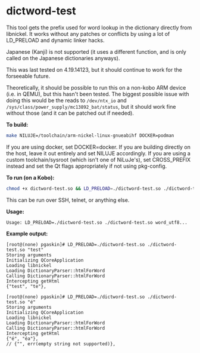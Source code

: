 # dictword-test
This tool gets the prefix used for word lookup in the dictionary directly from libnickel. It works without any patches or conflicts by using a lot of LD_PRELOAD and dynamic linker hacks.

Japanese (Kanji) is not supported (it uses a different function, and is only called on the Japanese dictionaries anyways).

This was last tested on 4.19.14123, but it should continue to work for the forseeable future.

Theoretically, it should be possible to run this on a non-kobo ARM device (i.e. in QEMU), but this hasn't been tested. The biggest possible issue with doing this would be the reads to `/dev/ntx_io` and `/sys/class/power_supply/mc13892_bat/status`, but it should work fine without those (and it can be patched out if needed).

**To build:**

```sh
make NILUJE=/toolchain/arm-nickel-linux-gnueabihf DOCKER=podman
```

If you are using docker, set DOCKER=docker. If you are building directly on the host, leave it out entirely and set NILUJE accordingly. If you are using a custom toolchain/sysroot (which isn't one of NiLuJe's), set CROSS_PREFIX instead and set the Qt flags appropriately if not using pkg-config.

**To run (on a Kobo):**

```sh
chmod +x dictword-test.so && LD_PRELOAD=./dictword-test.so ./dictword-test.so
```

This can be run over SSH, telnet, or anything else.

**Usage:**

```
Usage: LD_PRELOAD=./dictword-test.so ./dictword-test.so word_utf8...
```

**Example output:**

```
[root@(none) pgaskin]# LD_PRELOAD=./dictword-test.so ./dictword-test.so "test"
Storing arguments
Initializing QCoreApplication
Loading libnickel
Loading DictionaryParser::htmlForWord
Calling DictionaryParser::htmlForWord
Intercepting getHtml
{"test", "te"},
```

```
[root@(none) pgaskin]# LD_PRELOAD=./dictword-test.so ./dictword-test.so "é"
Storing arguments
Initializing QCoreApplication
Loading libnickel
Loading DictionaryParser::htmlForWord
Calling DictionaryParser::htmlForWord
Intercepting getHtml
{"é", "éa"},
// {"", err(empty string not supported)},
```
